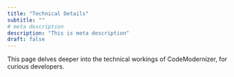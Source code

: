 ```yaml
---
title: "Technical Details"
subtitle: ""
# meta description
description: "This is meta description"
draft: false
---
```


This page delves deeper into the technical workings of CodeModernizer, for curious developers.